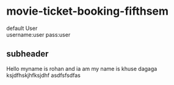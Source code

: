 # movie-ticket-booking-fifthsem


default User    
username:user
pass:user

## subheader
Hello
myname is rohan and ia am
my name is khuse
dagaga
ksjdfhskjhfksjdhf
asdfsfsdfas
